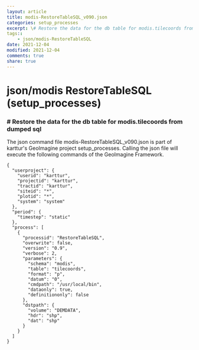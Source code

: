 ```yaml
---
layout: article
title: modis-RestoreTableSQL_v090.json
categories: setup_processes
excerpt: \# Restore the data for the db table for modis.tilecoords from dumped sql
tags:: 
    - json/modis-RestoreTableSQL
date: 2021-12-04
modified: 2021-12-04
comments: true
share: true
---
```


# json/modis RestoreTableSQL (setup_processes)

### \# Restore the data for the db table for modis.tilecoords from dumped sql

The json command file <span class='file'>modis-RestoreTableSQL_v090.json</span> is part of karttur's GeoImagine project <span class='project'>setup_processes</span>. Calling the json file will execute the following commands of the GeoImagine Framework.

```
{
  "userproject": {
    "userid": "karttur",
    "projectid": "karttur",
    "tractid": "karttur",
    "siteid": "*",
    "plotid": "*",
    "system": "system"
  },
  "period": {
    "timestep": "static"
  },
  "process": [
    {
      "processid": "RestoreTableSQL",
      "overwrite": false,
      "version": "0.9",
      "verbose": 2,
      "parameters": {
        "schema": "modis",
        "table": "tilecoords",
        "format": "p",
        "datum": "0",
        "cmdpath": "/usr/local/bin",
        "dataonly": true,
        "definitiononly": false
      },
      "dstpath": {
        "volume": "DEMDATA",
        "hdr": "shp",
        "dat": "shp"
      }
    }
  ]
}
```
